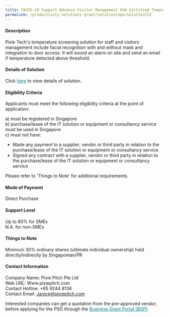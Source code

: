 ```yaml
---
title: COVID-19 Support Advance Visitor Management HSA Certified Temperature Screening, Facial Recognition + Safe Entry-Package 3 (2 units Lan)
permalink: /productivity-solutions-grant/solutionrepo/solution722
---
```


#### Description

Pixie Tech's temperature screening solution for staff and visitors management include facial recognition with and without mask and integration to door access. It will sound an alarm on site and send an email if temperature detected above threshold. 

#### Details of Solution

Click <a href='https://govassist.gobusiness.gov.sg/images/psg/Desensitised_Pixie_Pitch_Annex_3_CR_wef_22_Oct_2020_Part_3.pdf' style='color:#037e8a'>here</a> to view details of solution.

#### Eligibility Criteria

Applicants must meet the following eligibility criteria at the point of application:

a) must be registered in Singapore <br>
b) purchase/lease of the IT solution or equipment or consultancy service must be used in Singapore <br>
c) must not have:
- Made any payment to a supplier, vendor or third party in relation to the purchase/lease of the IT solution or equipment or consultancy service
- Signed any contract with a supplier, vendor or third party in relation to the purchase/lease of the IT solution or equipment or consultancy service

Please refer to 'Things to Note' for additional requirements.

#### Mode of Payment
Direct Purchase

#### Support Level
Up to 80% for SMEs <br>
N.A. for non-SMEs

#### Things to Note
Minimum 30% ordinary shares (ultimate individual ownership) held directly/indirectly by Singaporean/PR

#### Contact Information
Company Name: Pixie Pitch Pte Ltd<br>Web URL: Www.pixiepitch.com<br>Contact Hotline: +65 9244 8138<br>Contact Email: Janice@pixiepitch.com

Interested companies can get a quotation from the pre-approved vendor, before applying for the PSG through the <a target='_blank' style='color:#037e8a' href='https://www.businessgrants.gov.sg/'>Business Grant Portal (BGP)</a>.

